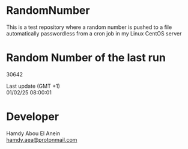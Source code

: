 # RandomNumber    
This is a test repository where a random number is pushed to a file automatically passwordless from a cron job in my Linux CentOS server    
# Random Number of the last run   
30642
      
Last update (GMT +1)    
01/02/25 08:00:01
# Developer    
Hamdy Abou El Anein   
hamdy.aea@protonmail.com
